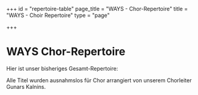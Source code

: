 +++
id = "repertoire-table"
page_title = "WAYS - Chor-Repertoire"
title = "WAYS - Choir Repertoire"
type = "page"

+++
# WAYS Chor-Repertoire

Hier ist unser bisheriges Gesamt-Repertoire:

Alle Titel wurden ausnahmslos für Chor arrangiert von unserem Chorleiter Gunars Kalnins.